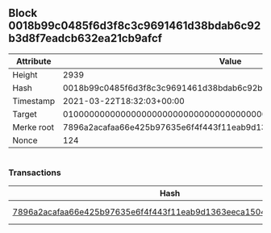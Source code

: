 ## Block 0018b99c0485f6d3f8c3c9691461d38bdab6c92b3d8f7eadcb632ea21cb9afcf

Attribute | Value
--- | ---
Height | 2939
Hash | 0018b99c0485f6d3f8c3c9691461d38bdab6c92b3d8f7eadcb632ea21cb9afcf
Timestamp | 2021-03-22T18:32:03+00:00
Target | 0100000000000000000000000000000000000000000000000000000000000000
Merke root | 7896a2acafaa66e425b97635e6f4f443f11eab9d1363eeca15043424b82e00bb
Nonce | 124

```

```

### Transactions

Hash | Amount
--- | ---
[7896a2acafaa66e425b97635e6f4f443f11eab9d1363eeca15043424b82e00bb](7896a2acafaa66e425b97635e6f4f443f11eab9d1363eeca15043424b82e00bb.md) | 10.00000000 SKEPTI 
